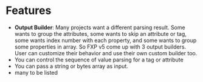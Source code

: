 # Features
- **Output Builder**: Many projects want a different parsing result. Some wants to group the attributes, some wants to skip an attribute or tag, some wants index number with each property, and some wants to group some properties in array. So FXP v5 come up with 3 output builders. User can customize their behavior and use their own custom builder too.
- You can control the sequence of value parsing for a tag or attribute
- You can pass a string or bytes array as input.
- many to be listed